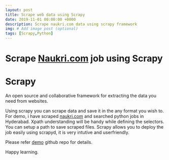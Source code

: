 ```yaml
---
layout: post
title: Scrape web data using Scrapy
date: 2019-11-01 00:00:00 +0000
description: Scrape naukri.com data using scrapy framework
img: # Add image post (optional)
tags: [Scrapy,Python]
---
```

# Scrape [Naukri.com](www.naukri.com) job using Scrapy

# Scrapy
An open source and collaborative framework for extracting the data you need from websites.

Using scrapy you can scrape data and save it in the any format you wish to. For demo, i have scraped [naukri.com](www.naukri.com) and searched python jobs in Hyderabad. Xpath understanding will be handy while defining the selectors. You can setup a path to save scraped files. Scrapy allows you to deploy the job easily using scrapyd, it is very intutive and userfriendly.  

Please refer [demo](https://github.com/rajnathsah/naukriscraper) github repo for details.  

Happy learning.
